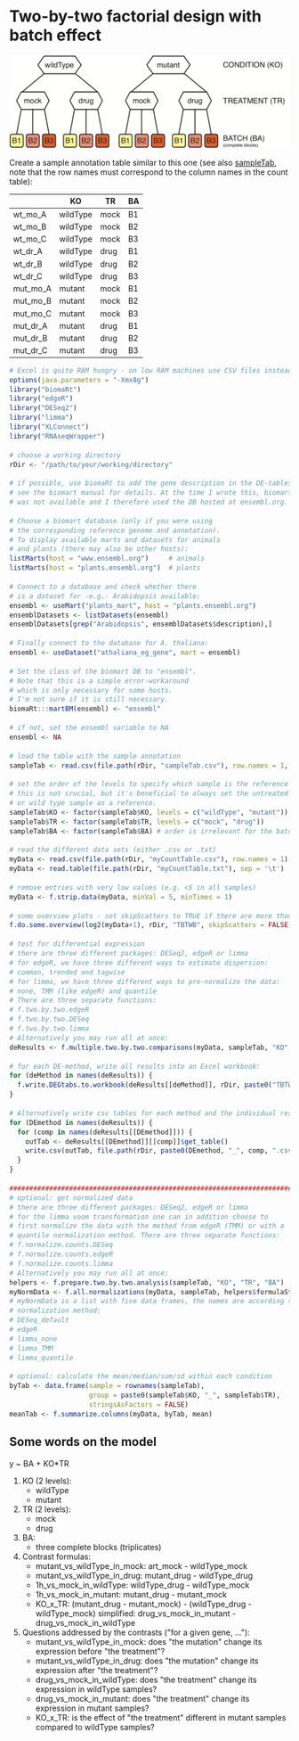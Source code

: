 # Two-by-two factorial design with batch effect

![twoByTwoWithBatch](TBTWB_sampleFig.png)

Create a sample annotation table similar to this one (see also [sampleTab](TBTWB_sampleTab.csv), note that the row names must correspond to the column names in the count table):

|          | KO       | TR   | BA |
|----------|----------|------|----|
| wt_mo_A  | wildType | mock | B1 |
| wt_mo_B  | wildType | mock | B2 |
| wt_mo_C  | wildType | mock | B3 |
| wt_dr_A  | wildType | drug | B1 |
| wt_dr_B  | wildType | drug | B2 |
| wt_dr_C  | wildType | drug | B3 |
| mut_mo_A | mutant   | mock | B1 |
| mut_mo_B | mutant   | mock | B2 |
| mut_mo_C | mutant   | mock | B3 |
| mut_dr_A | mutant   | drug | B1 |
| mut_dr_B | mutant   | drug | B2 |
| mut_dr_C | mutant   | drug | B3 |

```R
# Excel is quite RAM hungry - on low RAM machines use CSV files instead or set ensemble <- NA
options(java.parameters = "-Xmx8g")
library("biomaRt")
library("edgeR")
library("DESeq2")
library("limma")
library("XLConnect")
library("RNAseqWrapper")

# choose a working directory
rDir <- "/path/to/your/working/directory"

# if possible, use biomaRt to add the gene description in the DE-tables
# see the biomart manual for details. At the time I wrote this, biomart.org
# was not available and I therefore used the DB hosted at ensembl.org.

# Choose a biomart database (only if you were using
# the corresponding reference genome and annotation).
# To display available marts and datasets for animals
# and plants (there may also be other hosts):
listMarts(host = "www.ensembl.org")     # animals
listMarts(host = "plants.ensembl.org")  # plants

# Connect to a database and check whether there
# is a dataset for -e.g.- Arabidopsis available:
ensembl <- useMart("plants_mart", host = "plants.ensembl.org")
ensemblDatasets <- listDatasets(ensembl)
ensemblDatasets[grep("Arabidopsis", ensemblDatasets$description),]

# Finally connect to the database for A. thaliana:
ensembl <- useDataset("athaliana_eg_gene", mart = ensembl)

# Set the class of the biomart DB to "ensembl".
# Note that this is a simple error-workaround
# which is only necessary for some hosts.
# I'm not sure if it is still necessary.
biomaRt:::martBM(ensembl) <- "ensembl"

# if not, set the ensembl variable to NA
ensembl <- NA

# load the table with the sample annotation
sampleTab <- read.csv(file.path(rDir, "sampleTab.csv"), row.names = 1, stringsAsFactors = FALSE)

# set the order of the levels to specify which sample is the reference
# this is not crucial, but it's beneficial to always set the untreated
# or wild type sample as a reference.
sampleTab$KO <- factor(sampleTab$KO, levels = c("wildType", "mutant"))
sampleTab$TR <- factor(sampleTab$TR, levels = c("mock", "drug"))
sampleTab$BA <- factor(sampleTab$BA) # order is irrelevant for the batch

# read the different data sets (either .csv or .txt)
myData <- read.csv(file.path(rDir, "myCountTable.csv"), row.names = 1)
myData <- read.table(file.path(rDir, "myCountTable.txt"), sep = '\t')

# remove entries with very low values (e.g. <5 in all samples)
myData <- f.strip.data(myData, minVal = 5, minTimes = 1)

# some overview plots - set skipScatters to TRUE if there are more than 16 samples
f.do.some.overview(log2(myData+1), rDir, "TBTWB", skipScatters = FALSE)

# test for differential expression
# there are three different packages: DESeq2, edgeR or limma
# for edgeR, we have three different ways to estimate dispersion:
# common, trended and tagwise
# for limma, we have three different ways to pre-normalize the data:
# none, TMM (like edgeR) and quantile
# There are three separate functions:
# f.two.by.two.edgeR
# f.two.by.two.DESeq
# f.two.by.two.limma
# Alternatively you may run all at once:
deResults <- f.multiple.two.by.two.comparisons(myData, sampleTab, "KO", "TR", "BA")

# for each DE-method, write all results into an Excel workbook:
for (deMethod in names(deResults)) {
  f.write.DEGtabs.to.workbook(deResults[[deMethod]], rDir, paste0("TBTWB_", deMethod), ensembl)
}

# Alternatively write csv tables for each method and the individual results
for (DEmethod in names(deResults)) {
  for (comp in names(deResults[[DEmethod]])) {
    outTab <- deResults[[DEmethod]][[comp]]$get_table()
    write.csv(outTab, file.path(rDir, paste0(DEmethod, "_", comp, ".csv")))
  }
}

#########################################################################################
# optional: get normalized data
# there are three different packages: DESeq2, edgeR or limma
# for the limma voom transformation one can in addition choose to
# first normalize the data with the method from edgeR (TMM) or with a
# quantile normalization method. There are three separate functions:
# f.normalize.counts.DESeq
# f.normalize.counts.edgeR
# f.normalize.counts.limma
# Alternatively you may run all at once:
helpers <- f.prepare.two.by.two.analysis(sampleTab, "KO", "TR", "BA")
myNormData <- f.all.normalizations(myData, sampleTab, helpers$formulaString, helpers$design)
# myNormData is a list with five data frames, the names are according to the
# normalization method:
# DESeq_default
# edgeR
# limma_none
# limma_TMM
# limma_quantile

# optional: calculate the mean/median/sum/sd within each condition
byTab <- data.frame(sample = rownames(sampleTab),
                    group = paste0(sampleTab$KO, "_", sampleTab$TR),
                    stringsAsFactors = FALSE)
meanTab <- f.summarize.columns(myData, byTab, mean)
```

## Some words on the model

y ~ BA + KO*TR

1. KO (2 levels):
    + wildType
    + mutant
2. TR (2 levels):
    + mock
    + drug
3. BA:
    + three complete blocks (triplicates)
4. Contrast formulas:
    + mutant_vs_wildType_in_mock: art_mock - wildType_mock
    + mutant_vs_wildType_in_drug: mutant_drug - wildType_drug
    + 1h_vs_mock_in_wildType: wildType_drug - wildType_mock
    + 1h_vs_mock_in_mutant: mutant_drug - mutant_mock
    + KO_x_TR: (mutant_drug - mutant_mock) - (wildType_drug - wildType_mock)
        simplified: drug_vs_mock_in_mutant - drug_vs_mock_in_wildType
5. Questions addressed by the contrasts ("for a given gene, ..."):
    + mutant_vs_wildType_in_mock: does "the mutation" change its expression before "the treatment"?
    + mutant_vs_wildType_in_drug: does "the mutation" change its expression after "the treatment"?
    + drug_vs_mock_in_wildType: does "the treatment" change its expression in wildType samples?
    + drug_vs_mock_in_mutant: does "the treatment" change its expression in mutant samples?
    + KO_x_TR: is the effect of "the treatment" different in mutant samples compared to wildType samples?

